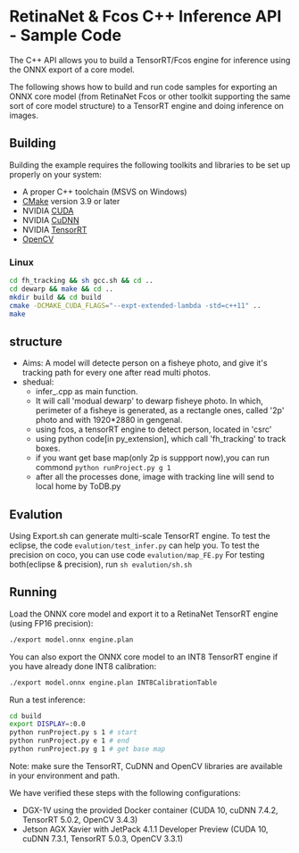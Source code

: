 # RetinaNet & Fcos C++ Inference API - Sample Code

The C++ API allows you to build a TensorRT/Fcos engine for inference using the ONNX export of a core model.

The following shows how to build and run code samples for exporting an ONNX core model (from RetinaNet Fcos or other toolkit supporting the same sort of core model structure) to a TensorRT engine and doing inference on images.

## Building

Building the example requires the following toolkits and libraries to be set up properly on your system:
* A proper C++ toolchain (MSVS on Windows)
* [CMake](https://cmake.org/download/) version 3.9 or later
* NVIDIA [CUDA](https://developer.nvidia.com/cuda-toolkit)
* NVIDIA [CuDNN](https://developer.nvidia.com/cudnn)
* NVIDIA [TensorRT](https://developer.nvidia.com/tensorrt)
* [OpenCV](https://opencv.org/releases.html)

### Linux
```bash
cd fh_tracking && sh gcc.sh && cd ..
cd dewarp && make && cd ..
mkdir build && cd build
cmake -DCMAKE_CUDA_FLAGS="--expt-extended-lambda -std=c++11" ..
make
```
## structure
- Aims: A model will detecte person on a fisheye photo, and give it's tracking path for every one after read multi photos.
- shedual: 
    - infer_.cpp as main function. 
    - It will call 'modual dewarp' to dewarp fisheye photo. In which, perimeter of a fisheye is generated, as a rectangle ones, called '2p' photo and with 1920*2880 in gengenal.
    - using fcos, a tensorRT engine to detect person, located in 'csrc'
    - using python code[in py_extension], which call 'fh_tracking' to track boxes.
    - if you want get base map(only 2p is suppport now),you can run commond `python runProject.py g 1`
    - after all the processes done, image with tracking line will send to local home by ToDB.py 
    
    
## Evalution
Using Export.sh can generate multi-scale TensorRT engine.
To test the eclipse, the code `evalution/test_infer.py` can help you.
To test the precision on coco, you can use code `evalution/map_FE.py`
For testing both(eclipse & precision), run `sh evalution/sh.sh`

## Running

Load the ONNX core model and export it to a RetinaNet TensorRT engine (using FP16 precision):
```bash
./export model.onnx engine.plan
```

You can also export the ONNX core model to an INT8 TensorRT engine if you have already done INT8 calibration:
```bash
./export model.onnx engine.plan INT8CalibrationTable
```

Run a test inference:
```bash
cd build
export DISPLAY=:0.0                                                                                                     134 ↵
python runProject.py s 1 # start
python runProject.py e 1 # end
python runProject.py g 1 # get base map
```

Note: make sure the TensorRT, CuDNN and OpenCV libraries are available in your environment and path.

We have verified these steps with the following configurations:
* DGX-1V using the provided Docker container (CUDA 10, cuDNN 7.4.2, TensorRT 5.0.2, OpenCV 3.4.3)
* Jetson AGX Xavier with JetPack 4.1.1 Developer Preview (CUDA 10, cuDNN 7.3.1, TensorRT 5.0.3, OpenCV 3.3.1)




